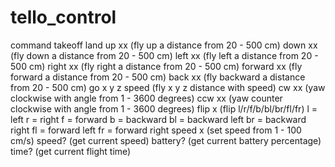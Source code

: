 # tello_control


command
takeoff
land
up xx (fly up a distance from 20 - 500 cm)
down xx (fly down a distance from 20 - 500 cm)
left xx (fly left a distance from 20 - 500 cm)
right xx (fly right a distance from 20 - 500 cm)
forward xx (fly forward a distance from 20 - 500 cm)
back xx (fly backward a distance from 20 - 500 cm)
go x y z speed (fly x y z distance with speed)
cw xx (yaw clockwise with angle from 1 - 3600 degrees)
ccw xx (yaw counter clockwise with angle from 1 - 3600 degrees)
flip x (flip l/r/f/b/bl/br/fl/fr)
l = left
r = right
f = forward
b = backward
bl = backward left
br = backward right
fl = forward left
fr = forward right
speed x (set speed from 1 - 100 cm/s)
speed? (get current speed)
battery? (get current battery percentage)
time? (get current flight time)
